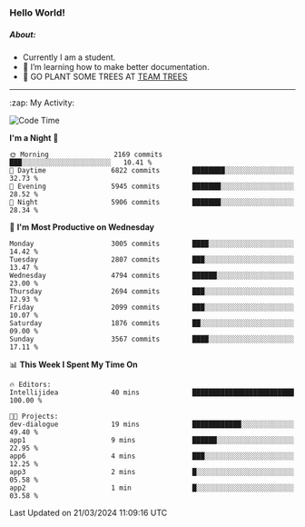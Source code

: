 ### Hello World!

##### About:
- Currently I am a student.
- 🌱 I’m learning how to make better documentation.
- 🌱 GO PLANT SOME TREES AT [TEAM TREES](https://teamtrees.org/)

---
  <summary>:zap: My Activity:</summary>
  
<!--START_SECTION:waka-->
![Code Time](http://img.shields.io/badge/Code%20Time-1%2C302%20hrs%2057%20mins-blue)

**I'm a Night 🦉** 

```text
🌞 Morning                2169 commits        ███░░░░░░░░░░░░░░░░░░░░░░   10.41 % 
🌆 Daytime                6822 commits        ████████░░░░░░░░░░░░░░░░░   32.73 % 
🌃 Evening                5945 commits        ███████░░░░░░░░░░░░░░░░░░   28.52 % 
🌙 Night                  5906 commits        ███████░░░░░░░░░░░░░░░░░░   28.34 % 
```
📅 **I'm Most Productive on Wednesday** 

```text
Monday                   3005 commits        ████░░░░░░░░░░░░░░░░░░░░░   14.42 % 
Tuesday                  2807 commits        ███░░░░░░░░░░░░░░░░░░░░░░   13.47 % 
Wednesday                4794 commits        ██████░░░░░░░░░░░░░░░░░░░   23.00 % 
Thursday                 2694 commits        ███░░░░░░░░░░░░░░░░░░░░░░   12.93 % 
Friday                   2099 commits        ███░░░░░░░░░░░░░░░░░░░░░░   10.07 % 
Saturday                 1876 commits        ██░░░░░░░░░░░░░░░░░░░░░░░   09.00 % 
Sunday                   3567 commits        ████░░░░░░░░░░░░░░░░░░░░░   17.11 % 
```


📊 **This Week I Spent My Time On** 

```text
🔥 Editors: 
Intellijidea             40 mins             █████████████████████████   100.00 % 

🐱‍💻 Projects: 
dev-dialogue             19 mins             ████████████░░░░░░░░░░░░░   49.40 % 
app1                     9 mins              ██████░░░░░░░░░░░░░░░░░░░   22.95 % 
app6                     4 mins              ███░░░░░░░░░░░░░░░░░░░░░░   12.25 % 
app3                     2 mins              █░░░░░░░░░░░░░░░░░░░░░░░░   05.58 % 
app2                     1 min               █░░░░░░░░░░░░░░░░░░░░░░░░   03.58 % 
```


 Last Updated on 21/03/2024 11:09:16 UTC
<!--END_SECTION:waka-->
